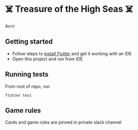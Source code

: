 #  ☠️ Treasure of the High Seas ☠️

Arrrr

## Getting started

 - Follow steps to [install Flutter](https://flutter.dev/docs/get-started/install) and get it working with an IDE
 - Open this project and run from IDE

## Running tests

From root of repo, run

```
flutter test
```

## Game rules

Cards and game rules are pinned in private slack channel